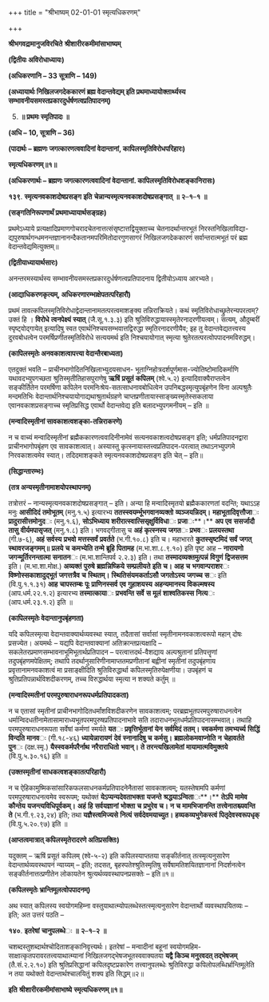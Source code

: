 +++
title = "श्रीभाष्यम् 02-01-01 स्मृत्यधिकरणम्"

+++
<div claऽऽ="elementor-widget-container">

**श्रीभगवद्रामानुजविरचिते** **श्रीशारीरकमीमांसाभाष्यम्**

**(द्वितीयः अविरोधाध्यायः)**

**(अधिकरणानि – 33 सूत्राणि – 149)**

**(अध्यायार्थः निखिलजगदेककारणं ब्रह्म वेदान्तवेद्यम् इति प्रथमाध्यायोक्तार्थ्यस्य सम्भावनीयसमस्तप्रकारदुर्धर्षणत्वप्रतिपादनम्)**

5.  **॥ प्रथमः स्मृतिपादः ॥**

**(अधि – 10, सूत्राणि – 36)**

**(पादार्थः – ब्रह्मणः जगत्कारणत्ववादिनां वेदान्तानां, कापिलस्मृतिविरोधपरिहारः)**

**स्मृत्यधिकरणम्॥१॥**

**(अधिकरणार्थः – ब्रह्मणः जगत्कारणत्ववादिनां वेदान्तानां. कापिलस्मृतिविरोधशङ्कानिरासः)**

**१३९**. **स्मृत्यनवकाशदोषप्रसङ्ग** **इति** **चेन्नान्यस्मृत्यनवकाशदोषप्रसङ्गात्** **॥** **२**–**१**–**१** **॥**

**(सङ्गतिनिरूपणार्थं प्रथमाध्यायार्थसङ्ग्रहः)**

प्रथमेऽध्याये प्रत्यक्षादिप्रमाणगोचरादचेतनात्तत्संसृष्टात्तद्वियुक्ताच्च चेतनादर्थान्तरभूतं निरस्तनिखिलाविद्या-द्यपुरुषार्थगन्धमनन्तज्ञानानन्दैकतानमपरिमितोदारगुणसागरं निखिलजगदेककारणं सर्वान्तरात्मभूतं परं ब्रह्म वेदान्तवेद्यमित्युक्तम्॥

**(द्वितीयाध्यायार्थसारः)**

अनन्तरमस्यार्थस्य सम्भावनीयसमस्तप्रकारदुर्धर्षणत्वप्रतिपादनाय द्वितीयोऽध्याय आरभ्यते।

**(आद्याधिकरणकृत्यम्, अधिकरणारम्भाक्षेपतत्परिहारौ)**

प्रथमं तावत्कपिलस्मृतिविरोधाद्वेदान्तानामतत्परत्वमाशङ्क्य तन्निराक्रियते। कथं स्मृतिविरोधाच्छ्रुतेरन्यपरत्वम्? उक्तं हि । **विरोधे** **त्वनपेक्ष्यं** **स्यात्** (जै.सू.१.३.३) इति श्रुतिविरुद्धायास्स्मृतेरनादरणीयत्वम्। सत्यम्, औदुम्बरीं स्पृष्ट्वोद्गायेत् इत्यादिषु स्वत एवार्थनिश्चयसम्भवात्तद्विरुद्धा स्मृतिरनादरणीयैव; इह तु वेदान्तवेद्यतत्त्वस्य दुरवबोधत्वेन परमर्षिप्रणीतस्मृतिविरोधे सत्ययमर्थ इति निश्चयायोगात् स्मृत्या श्रुतेरतत्परत्वोपपादनमविरुद्धम्।

**(कापिलस्मृतेः अनवकाशत्वापत्त्या वेदान्तैरबाध्यता)**

एतदुक्तं भवति – प्राचीनभागोदितनिखिलाभ्युदयसाधन- भूताग्निहोत्रदर्शपूर्णमास-ज्योतिष्टोमादिकर्माणि यथावदभ्युपगच्छता श्रुतिस्मृतीतिहासपुराणेषु **ऋषिं** **प्रसूतं** **कपिलम्** (श्वे.५.२) इत्यादिवाक्यैराप्तत्वेन सङ्कीर्तितेन परमर्षिणा कपिलेन परमनिःश्रेय-सतत्साधनावबोधित्वेन उपनिबद्धस्मृत्युपबृंहणेन विना अल्पश्रुतैः मन्दमतिभिः वेदान्तार्थनिश्चयायोगाद्यथाश्रुतार्थग्रहणे चाप्तप्रणीतायास्साङ्ख्यस्मृतेस्सकलाया एवानवकाशप्रसङ्गाच्च स्मृतिप्रसिद्ध एवार्थो वेदान्तवेद्य इति बलादभ्युपगमनीयम् – इति ॥

**(मन्वादिस्मृतीनां सावकाशत्वशङ्का-तन्निराकरणे)**

न च वाच्यं मन्वादिस्मृतीनां ब्रह्मैककारणत्ववादिनीनामेवं सत्यनवकाशत्वदोषप्रसङ्ग इति; धर्मप्रतिपादनद्वारा प्राचीनभागोपबृंहण एव सावकाशत्वात्। अस्यास्तु कृत्स्नायास्तत्त्वप्रतिपादन-परत्वात् तथाऽनभ्युपगमे निरवकाशत्वमेव स्यात्। तदिदमाशङ्कते स्मृत्यनवकाशदोषप्रसङ्ग इति चेत् – इति॥

**(सिद्धान्तारम्भः)**

**(तत्र अन्यस्मृतीनामाशयोपस्थापनम्)**

तत्रोत्तरं – नान्यस्मृत्यनवकाशदोषप्रसङ्गात् – इति। अन्या हि मन्वादिस्मृतयो ब्रह्मैककारणतां वदन्ति; यथाऽऽह मनुः **आसीदिदं** **तमोभूतम्** (मनु.१.५) इत्यारभ्य **ततस्स्वयर्म्भूभगवानव्यक्तो** **व्यञ्जयन्निदम्।** **महाभूतादिवृत्तौजा**ः **प्रादुरासीत्तमोनुद**ः (मनु.१.६), **सोऽभिध्याय** **शरीरात्स्वात्सिसृक्षुर्विविधा**ः **प्रजा**ः**।** **अप** **एव** **ससर्जादौ** **तासु** **वीर्यमपासृजत्** (मनु.१.८) इति। भगवद्गीतासु च **अहं** **कृत्स्नस्य** **जगत**ः **प्रभव**ः **प्रलयस्तथा** (गी.७-६), **अहं** **सर्वस्य** **प्रभवो** **मत्तस्सर्वं** **प्रवर्तते** (भ.गी.१०.८) इति च। महाभारते **कुतस्सृष्टमिदं** **सर्वं** **जगत्** **स्थावरजङ्गमम्॥** **प्रलये** **च** **कमभ्येति** **तन्मे** **ब्रूहि** **पितामह** (म.भा.शा.८.९.१०) इति पृष्ट आह – **नारायणो** **जगन्मूर्तिरनन्तात्मा** **सनातन**ः (म.भा.शान्तिपर्व २.२.३) इति। तथा **तस्मादव्यक्तमुत्पन्नं** **विगुणं** **द्विजसत्तम** इति। (म.भा.शा.मोक्ष.) **अव्यक्तं** **पुरुषे** **ब्रह्मन्निष्क्रिये** **सम्प्रलीयते** **इति** **च।** **आह** **च** **भगवान्पराशर**ः **विष्णोस्सकाशादुद्भूतं** **जगत्तत्रैव** **च** **स्थितम्।** **स्थितिसंयमकर्ताऽसौ** **जगतोऽस्य** **जगच्च** **स**ः इति (वि.पु.१.१.३१) **आह** **चापस्तम्बः** **पूः** **प्राणिनस्सर्व** **एव** **गुहाशयस्य** **अहन्यमानस्य** **विकल्मषस्य** (आप.धर्म.२२.१.२) इत्यारभ्य **तस्मात्काया**ः **प्रभवन्ति** **सर्वे** **स** **मूलं** **शाश्वतिकस्स** **नित्य**ः (आप.धर्म.२३.१.२) इति ॥

**(कापिलस्मृतेः वेदान्तानुपबृंहणता)**

यदि कपिलस्मृत्या वेदान्तवाक्यार्थव्यवस्था स्यात्, तदैतासां सर्वासां स्मृतीनामनवकाशत्वरूपो महान् दोषः प्रसज्येत। अयमर्थः – यद्यपि
वेदान्तवाक्यानां अतिक्रान्तप्रत्यक्षादि – सकलेतरप्रमाणसम्भावनाभूमिभूतार्थप्रतिपादन – परत्वात्तदर्थ-वैशद्याय अल्पश्रुतानां प्रतिपत्तॄणां तदुपबृंहणमपेक्षितम्; तथापि तदर्थानुसारिणीनामाप्ततमप्रणीतानां बह्वीनां स्मृतीनां तदुपबृंहणाय प्रवृत्तानामनवकाशत्वं मा प्रसाङ्क्षीदिति श्रुतिविरुद्धार्था कपिलस्मृतिरुपेक्षणीया। उपबृंहणं च श्रुतिप्रतिपन्नार्थविशदीकरणम्, तच्च विरुद्धार्थया स्मृत्या न शक्यते कर्तुम् ॥

**(मन्वादिस्मतीनां परमपुरुषाराधनरूपधर्मप्रतिपादकता)**

न च एतासां स्मृतीनां प्राचीनभागोदितधर्मांशविशदीकरणेन सावकाशत्वम्; परब्रह्मभूतपरमपुरुषाराधनत्वेन धर्मान्विदधतीनामेतासामाराध्यभूतपरमपुरुषप्रतिपादनाभावे सति तदाराधनभूतधर्मप्रतिपादनासम्भवात्। तथाहि परमपुरुषाराधनरूपता सर्वेषां कर्मणां स्मर्यते **यत**ः **प्रवृत्तिर्भूतानां** **येन** **सर्वमिदं** **ततम्।** **स्वकर्मणा** **तमभ्यर्च्य** **सिद्धिं** **विन्दति** **मानव**ः (गी.१८-४६) **ध्यायेन्नारायणं** **देवं** **स्नानादिषु** **च** **कर्मसु।** **ब्रह्मलोकमवाप्नोति** **न** **चेहावर्तते** **पुन**ः (दक्ष.स्मृ.) **यैस्स्वकर्मपरैर्नाथ** **नरैराराधितो** **भवान्।** **ते** **तरन्त्यखिलामेतां** **मायामात्मविमुक्तये** (वि.पु.५.३०.१६) इति ॥

**(उक्तस्मृतीनां साधकत्वशङ्कातत्परिहारौ)**

न च ऐहिकामुष्मिकसांसारिकफलसाधनकर्मप्रतिपादनेनैतासां सावकाशत्वम्; यतस्तेषामपि कर्मणां परमपुरुषाराधनत्वमेव स्वरूपम्; यथोक्तं **येऽप्यन्यदेवताभक्ता** **यजन्ते** **श्रद्धयाऽन्विता**ः**।** **तेऽपि** **मामेव** **कौन्तेय** **यजन्त्यविधिपूर्वकम्।** **अहं** **हि** **सर्वयज्ञानां** **भोक्ता** **च** **प्रभुरेव** **च।** **न** **च** **मामभिजानन्ति** **तत्त्वेनातश्च्यवन्ति** **ते** (भ.गी.९.२३,२४) इति; तथा **यज्ञैस्त्वमिज्यसे** **नित्यं** **सर्वदेवमयाच्युत।** **हव्यकव्यभुगेकस्त्वं** **पितृदेवस्वरूपधृक्** (वि.पु.५.२०.९७) इति ॥

**(आप्तत्वमात्रात् कपिलस्मृतेरादरणे अतिप्रसक्तिः)**

यदुक्तम् – ऋषिं प्रसूतं कपिलम् (श्वे-५-२) इति कपिलस्याप्ततया सङ्कीर्तनात् तत्स्मृत्यनुसारेण वेदान्तार्थव्यवस्थापनं न्याय्यम् – इति; तदसत्, बृहस्पतेश्श्रुतिस्मृतिषु सर्वेषामतिशयितज्ञानानां निदर्शनत्वेन सङ्कीर्तनात्तत्प्रणीतेन लोकायतेन श्रुत्यर्थव्यवस्थापनप्रसक्तेः – इति॥१॥

**(कपिलस्मृतेः भ्रान्तिमूलत्वोपपादनम्)**

अथ स्यात् कपिलस्य स्वयोगमहिम्ना वस्तुयाथात्म्योपलब्धेस्तत्स्मृत्यनुसारेण वेदान्तार्थो व्यवस्थापयितव्यः – इति; अत उत्तरं पठति –

**१४०**. **इतरेषां** **चानुपलब्धे**ः **॥** **२**–**१**–**२** **॥**

चशब्दस्तुशब्दार्थश्चोदिताशङ्कानिवृत्त्यर्थः। इतरेषां – मन्वादीनां बहूनां स्वयोगमहिम-साक्षात्कृतपरावरतत्त्वयाथात्म्यानां निखिलजगद्भेषजभूतस्ववाक्यतया **यद्वै** **किञ्च** **मनुरवदत् तद्भेषजम्** (तै.सं.२.२.१०) इति श्रुतिप्रसिद्धानां कपिलदृष्टप्रकारेण तत्त्वानुपलब्धेः श्रुतिविरुद्धा कपिलोपलब्धिर्भ्रान्तिमूलेति न तया यथोक्तो वेदान्तार्थश्चालयितुं शक्य इति सिद्धम्॥२॥

**इति** **श्रीशारीरकमीमांसाभाष्ये** **स्मृत्यधिकरणम्॥१॥**

</div>
